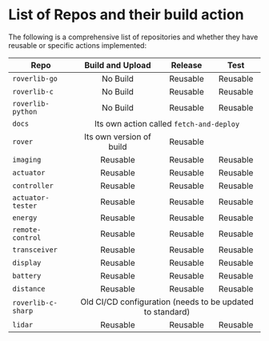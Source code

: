 # List of Repos and their build action

The following is a comprehensive list of repositories and whether they have reusable or specific actions implemented:

<table>
  <thead>
    <tr>
      <th>Repo</th>
      <th style="text-align:center;">Build and Upload</th>
      <th style="text-align:center;">Release</th>
      <th style="text-align:center;">Test</th>
    </tr>
  </thead>
  <tbody>
    <tr>
      <td><code>roverlib-go</code></td>
      <td style="text-align:center;">No Build</td>
      <td style="text-align:center;">Reusable</td>
      <td style="text-align:center;">Reusable</td>
    </tr>
    <tr>
      <td><code>roverlib-c</code></td>
      <td style="text-align:center;">No Build</td>
      <td style="text-align:center;">Reusable</td>
      <td style="text-align:center;">Reusable</td>
    </tr>
    <tr>
      <td><code>roverlib-python</code></td>
      <td style="text-align:center;">No Build</td>
      <td style="text-align:center;">Reusable</td>
      <td style="text-align:center;">Reusable</td>
    </tr>
    <tr>
      <td><code>docs</code></td>
      <td colspan="3" style="text-align:center;">Its own action called <code>fetch-and-deploy</code></td>
    </tr>
    <tr>
      <td><code>rover</code></td>
      <td style="text-align:center;">Its own version of build</td>
      <td style="text-align:center;">Reusable</td>
      <td style="text-align:center;"></td>
    </tr>
    <tr>
      <td><code>imaging</code></td>
      <td style="text-align:center;">Reusable</td>
      <td style="text-align:center;">Reusable</td>
      <td style="text-align:center;">Reusable</td>
    </tr>
    <tr>
      <td><code>actuator</code></td>
      <td style="text-align:center;">Reusable</td>
      <td style="text-align:center;">Reusable</td>
      <td style="text-align:center;">Reusable</td>
    </tr>
    <tr>
      <td><code>controller</code></td>
      <td style="text-align:center;">Reusable</td>
      <td style="text-align:center;">Reusable</td>
      <td style="text-align:center;">Reusable</td>
    </tr>
    <tr>
      <td><code>actuator-tester</code></td>
      <td style="text-align:center;">Reusable</td>
      <td style="text-align:center;">Reusable</td>
      <td style="text-align:center;">Reusable</td>
    </tr>
    <tr>
      <td><code>energy</code></td>
      <td style="text-align:center;">Reusable</td>
      <td style="text-align:center;">Reusable</td>
      <td style="text-align:center;">Reusable</td>
    </tr>
    <tr>
      <td><code>remote-control</code></td>
      <td style="text-align:center;">Reusable</td>
      <td style="text-align:center;">Reusable</td>
      <td style="text-align:center;">Reusable</td>
    </tr>
    <tr>
      <td><code>transceiver</code></td>
      <td style="text-align:center;">Reusable</td>
      <td style="text-align:center;">Reusable</td>
      <td style="text-align:center;">Reusable</td>
    </tr>
    <tr>
      <td><code>display</code></td>
      <td style="text-align:center;">Reusable</td>
      <td style="text-align:center;">Reusable</td>
      <td style="text-align:center;">Reusable</td>
    </tr>
    <tr>
      <td><code>battery</code></td>
      <td style="text-align:center;">Reusable</td>
      <td style="text-align:center;">Reusable</td>
      <td style="text-align:center;">Reusable</td>
    </tr>
    <tr>
      <td><code>distance</code></td>
      <td style="text-align:center;">Reusable</td>
      <td style="text-align:center;">Reusable</td>
      <td style="text-align:center;">Reusable</td>
    </tr>
    <tr>
      <td><code>roverlib-c-sharp</code></td>
      <td colspan="3" style="text-align:center;">Old CI/CD configuration (needs to be updated to standard)</td>
    </tr>
    <tr>
      <td><code>lidar</code></td>
      <td style="text-align:center;">Reusable</td>
      <td style="text-align:center;">Reusable</td>
      <td style="text-align:center;">Reusable</td>
    </tr>
  </tbody>
</table>
